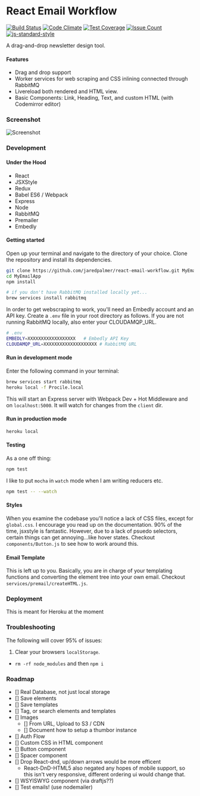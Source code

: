 # React Email Workflow
[![Build Status](https://travis-ci.org/jaredpalmer/react-email-workflow.svg?branch=master)](https://travis-ci.org/jaredpalmer/react-email-workflow) [![Code Climate](https://codeclimate.com/github/jaredpalmer/react-email-workflow/badges/gpa.svg)](https://codeclimate.com/github/jaredpalmer/react-email-workflow) [![Test Coverage](https://codeclimate.com/github/jaredpalmer/react-email-workflow/badges/coverage.svg)](https://codeclimate.com/github/jaredpalmer/react-email-workflow/coverage) [![Issue Count](https://codeclimate.com/github/jaredpalmer/react-email-workflow/badges/issue_count.svg)](https://codeclimate.com/github/jaredpalmer/react-email-workflow) [![js-standard-style](https://img.shields.io/badge/code%20style-standard-brightgreen.svg)](http://standardjs.com/)


A drag-and-drop newsletter design tool.

#### Features
- Drag and drop support
- Worker services for web scraping and CSS inlining connected through RabbitMQ
- Livereload both rendered and HTML view.
- Basic Components: Link, Heading, Text, and custom HTML (with Codemirror editor)


### Screenshot
![Screenshot](https://cloud.githubusercontent.com/assets/4060187/13156316/e2bcd9f6-d64f-11e5-9686-852ad92f148d.gif)

### Development
#### Under the Hood
 - React
 - JSXStyle
 - Redux
 - Babel ES6 / Webpack
 - Express
 - Node
 - RabbitMQ
 - Premailer
 - Embedly

#### Getting started
Open up your terminal and navigate to the directory of your choice. Clone the repository and install its dependencies.
```bash
git clone https://github.com/jaredpalmer/react-email-workflow.git MyEmailApp
cd MyEmailApp
npm install

# if you don't have RabbitMQ installed locally yet...
brew services install rabbitmq
```
In order to get webscraping to work, you'll need an Embedly account and an API key.
Create a `.env` file in your root directory as follows. If you are not running RabbitMQ locally,
also enter your CLOUDAMQP_URL.
```bash
# .env
EMBEDLY=XXXXXXXXXXXXXXXXXX   # Embedly API Key
CLOUDAMQP_URL=XXXXXXXXXXXXXXXXXXXX # RabbitMQ URL
```
#### Run in development mode
Enter the following command in your terminal:
```bash
brew services start rabbitmq
heroku local -f Procile.local
```
This will start an Express server with Webpack Dev + Hot Middleware and on `localhost:5000`.
It will watch for changes from the `client` dir.

#### Run in production mode
```bash
heroku local
```

#### Testing
As a one off thing:
```bash
npm test
```

I like to put `mocha` in `watch` mode when I am writing reducers etc.
```bash
npm test -- --watch
```

#### Styles
When you examine the codebase you'll notice a lack of CSS files, except for `global.css`. I encourage you read up on the documentation. 90% of the time, jsxstyle is fantastic. However, due to a lack of psuedo selectors, certain things can get annoying...like hover states. Checkout `components/Button.js` to see how to work around this.

#### Email Template
This is left up to you. Basically, you are in charge of your templating functions and converting the element tree into your own email. Checkout `services/premail/createHTML.js`.

### Deployment
This is meant for Heroku at the moment

### Troubleshooting
The following will cover 95% of issues:

  1. Clear your browsers `localStorage`.
  - `rm -rf node_modules` and then `npm i`

### Roadmap

  - [] Real Database, not just local storage
  - [] Save elements
  - [] Save templates
  - [] Tag, or search elements and templates
  - [] Images
    - [] From URL, Upload to S3 / CDN
    - [] Document how to setup a thumbor instance
  - [] Auth Flow
  - [] Custom CSS in HTML component
  - [] Button component
  - [] Spacer component
  - [] Drop React-dnd, up/down arrows would be more efficent
    - React-DnD-HTML5 also negated any hopes of mobile support, so this isn't very responsive, different ordering ui would change that.
  - [] WSYISWYG component (via draftjs??)
  - [] Test emails! (use nodemailer)
